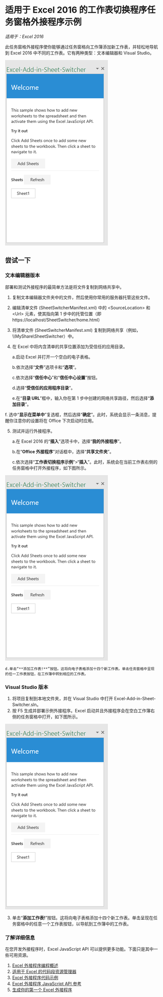 # <a name="sheet-switcher-task-pane-add-in-sample-for-excel-2016"></a>适用于 Excel 2016 的工作表切换程序任务窗格外接程序示例

_适用于：Excel 2016_

此任务窗格外接程序使你能够通过任务窗格向工作簿添加新工作表，并轻松地导航到 Excel 2016 中不同的工作表。它有两种类型：文本编辑器和 Visual Studio。

![工作表切换程序示例](../Images/SheetSwitcher_taskpane.PNG)

## <a name="try-it-out"></a>尝试一下
### <a name="text-editor-version"></a>文本编辑器版本

部署和测试外接程序的最简单方法是将文件复制到网络共享中。

1.  复制文本编辑器文件夹中的文件，然后使用你常用的服务器托管这些文件。
2.  编辑清单文件 (SheetSwitcherManifest.xml) 中的 \<SourceLocation\> 和 \<Url\> 元素，使其指向第 1 步中的托管位置（即 https://localhost/SheetSwitcher/home.html）
3.  将清单文件 (SheetSwitcherManifest.xml) 复制到网络共享（例如，\\\MyShare\SheetSwitcher）中。
4.  在 Excel 中将内含清单的共享位置添加为受信任的应用目录。

    a.启动 Excel 并打开一个空白的电子表格。

    b.依次选择“**文件**”选项卡和“**选项**”。

    c.依次选择“**信任中心**”和“**信任中心设置**”按钮。

    d.选择“**受信任的应用程序目录**”。

    e.在“**目录 URL**”框中，输入你在第 1 步中创建的网络共享路径，然后选择“**添加目录**”。

   f.  选中“**显示在菜单中**”复选框，然后选择“**确定**”。此时，系统会显示一条消息，提醒你注意你的设置将在 Office 下次启动时应用。

5.  测试并运行外接程序。

    a.在 Excel 2016 的“**插入**”选项卡中，选择“**我的外接程序**”。

    b.在“**Office 外接程序**”对话框中，选择“**共享文件夹**”。

    c.依次选择“**工作表切换程序示例**”>“**插入**”。此时，系统会在当前工作表右侧的任务窗格中打开外接程序，如下图所示。

  ![工作表切换程序示例](../Images/SheetSwitcher_taskpane.PNG)

    d.单击“**添加工作表!**”按钮。这将向电子表格添加十四个新工作表。单击任务窗格中呈现的任一工作表按钮，在工作簿中转到相应的工作表。


### <a name="visual-studio-version"></a>Visual Studio 版本
1.  将项目复制到本地文件夹，并在 Visual Studio 中打开 Excel-Add-in-Sheet-Switcher.sln。
2.  按 F5 生成并部署示例外接程序。Excel 启动并且外接程序会在空白工作簿右侧的任务窗格中打开，如下图所示。

  ![工作表切换程序示例](../Images/SheetSwitcher_taskpane.PNG)

3. 单击“**添加工作表!**”按钮。这将向电子表格添加十四个新工作表。单击呈现在任务窗格中的任意一个工作表按钮，以导航到工作簿中的工作表。



### <a name="learn-more"></a>了解详细信息

在您开发外接程序时，Excel JavaScript API 可以提供更多功能。下面只是其中一些可用资源。

1.  [Excel 外接程序编程概述](https://github.com/OfficeDev/office-js-docs/blob/master/excel/excel-add-ins-programming-overview.md)
2.  [适用于 Excel 的代码段资源管理器](http://officesnippetexplorer.azurewebsites.net/#/snippets/excel)
3.  [Excel 外接程序代码示例](https://github.com/OfficeDev/office-js-docs/blob/master/excel/excel-add-ins-code-samples.md)
4.  [Excel 外接程序 JavaScript API 参考](https://github.com/OfficeDev/office-js-docs/blob/master/excel/excel-add-ins-javascript-reference.md)
5.  [生成你的第一个 Excel 外接程序](https://github.com/OfficeDev/office-js-docs/blob/master/excel/build-your-first-excel-add-in.md)